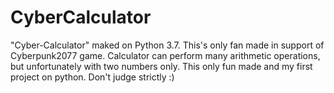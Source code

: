 # CyberCalculator
"Cyber-Calculator" maked on Python 3.7. This's only fan made in support of Cyberpunk2077 game.
Сalculator can perform many arithmetic operations, but unfortunately with two numbers only.
This only fun made and my first project on python. Don't judge strictly :)
